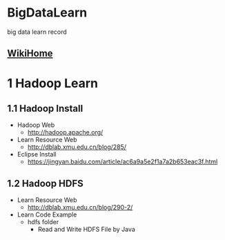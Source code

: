 # BigDataLearn
big data learn record
## [WikiHome](https://github.com/Hao973/BigDataLearn/wiki)
# 1 Hadoop Learn
## 1.1 Hadoop Install 
* Hadoop Web
  * http://hadoop.apache.org/
* Learn Resource Web
  * http://dblab.xmu.edu.cn/blog/285/
* Eclipse Install
  * https://jingyan.baidu.com/article/ac6a9a5e2f1a7a2b653eac3f.html
## 1.2 Hadoop HDFS 
* Learn Resource Web
  * http://dblab.xmu.edu.cn/blog/290-2/
* Learn Code Example
  * hdfs folder
    * Read and Write HDFS File by Java
